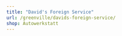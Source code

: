 ```yaml
---
title: "David's Foreign Service"
url: /greenville/davids-foreign-service/
shop: Autowerkstatt
---
```

